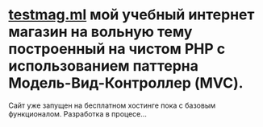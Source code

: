 # <u>testmag.ml</u> мой учебный интернет магазин на вольную тему построенный на чистом PHP с использованием паттерна Модель-Вид-Контроллер (MVC).
Сайт уже запущен на бесплатном хостинге пока с базовым функционалом. Разработка в процесе...
